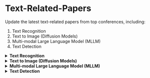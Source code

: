 # Text-Related-Papers
Update the latest text-related papers from top conferences, including:
1) Text Recognition
2) Text to Image (Diffusion Models)
3) Multi-modal Large Language Model (MLLM)
4) Text Detection

<details>
<summary><strong>Text Recognition</strong></summary>

### ECCV 2024
- **PosFormer: Recognizing Complex Handwritten Mathematical Expression with Position Forest Transformer**
[`paper`]()
[`code`](https://github.com/SJTU-DeepVisionLab/PosFormer)

### ICCV 2023
- **Self-supervised Character-to-Character Distillation for Text Recognition**
[`paper`](https://arxiv.org/pdf/2211.00288.pdf)
[`code`](https://github.com/TongkunGuan/CCD)
- **MRN: Multiplexed Routing Network for Incremental Multilingual Text Recognition**
[`paper`](https://arxiv.org/abs/2305.14758)
[`code`](https://github.com/simplify23/MRN)
- **Revisiting Scene Text Recognition: A Data Perspective**
[`paper`](https://arxiv.org/abs/2307.08723)
[`code`](https://github.com/Mountchicken/Union14M)

### CVPR2023
- **Self-Supervised Implicit Glyph Attention for Text Recognition**
[`paper`](https://openaccess.thecvf.com/content/CVPR2023/html/Guan_Self-Supervised_Implicit_Glyph_Attention_for_Text_Recognition_CVPR_2023_paper.html)
[`code`](https://github.com/TongkunGuan/SIGA)

### ACMMM2023
- **Relational Contrastive Learning for Scene Text Recognition**
[`paper`](https://arxiv.org/pdf/2308.00508.pdf)
[`code`](https://github.com/ThunderVVV/RCLSTR)

### IJCAI2023
- **TPS++: Attention-Enhanced Thin-Plate Spline for Scene Text Recognition**
[`paper`](https://arxiv.org/abs/2305.05322)
[`code`](https://github.com/simplify23/TPS_PP)
- **Linguistic More: Taking a Further Step toward Efficient and Accurate Scene Text Recognition**
[`paper`](https://arxiv.org/pdf/2305.05140.pdf)
[`code`](https://github.com/CyrilSterling/LPV)
- **Orientation-Independent Chinese Text Recognition in Scene Images**
[`paper`]()
[`code`]()

### ACMMM2022
- **Reading and Writing: Discriminative and Generative Modeling for Self-Supervised Text Recognition**
[`paper`](https://dl.acm.org/doi/abs/10.1145/3503161.3547784)
[`code`](https://github.com/ayumiymk/DiG)
- **Chinese Character Recognition with Augmented Character Profile Matching**
[`paper`](https://dl.acm.org/doi/abs/10.1145/3503161.3547827)
[`code`](https://github.com/FudanVI/FudanOCR/tree/main/character-profile-matching)

### ECCV2022
- **Scene Text Recognition with Permuted Autoregressive Sequence Models**
[`paper`](https://link.springer.com/chapter/10.1007/978-3-031-19815-1_11)
[`code`](https://github.com/baudm/parseq)
- **Task Grouping for Multilingual Text Recognition (Workshops)**
[`paper`](https://link.springer.com/chapter/10.1007/978-3-031-25069-9_20)
[`code`]()
- **Multi-modal Text Recognition Networks: Interactive Enhancements Between Visual and Semantic Features**
[`paper`](https://link.springer.com/chapter/10.1007/978-3-031-19815-1_26)
[`code`](https://github.com/wp03052/MATRN)
- **On Calibration of Scene-Text Recognition Models (Workshops)**
[`paper`](https://link.springer.com/chapter/10.1007/978-3-031-25069-9_18)
[`code`]()
- **Pure Transformer with Integrated Experts for Scene Text Recognition**
[`paper`](https://link.springer.com/chapter/10.1007/978-3-031-19815-1_28)
[`code`]()
- **Optimal Boxes: Boosting End-to-End Scene Text Recognition by Adjusting Annotated Bounding Boxes via Reinforcement Learning**
[`paper`](https://link.springer.com/chapter/10.1007/978-3-031-19815-1_14)
[`code`]()
- **Multi-granularity Prediction for Scene Text Recognition**
[`paper`](https://link.springer.com/chapter/10.1007/978-3-031-19815-1_20)
[`code`](https://github.com/AlibabaResearch/AdvancedLiterateMachinery/tree/main/OCR/MGP-STR)
- **Toward Understanding WordArt: Corner-Guided Transformer for Scene Text Recognition**
[`paper`](https://link.springer.com/chapter/10.1007/978-3-031-19815-1_18)
[`code`](https://github.com/xdxie/WordArt)
- **Background-Insensitive Scene Text Recognition with Text Semantic Segmentation**
[`paper`](https://link.springer.com/chapter/10.1007/978-3-031-19806-9_10)
[`code`]()
- **SGBANet: Semantic GAN and Balanced Attention Network for Arbitrarily Oriented Scene Text Recognition**
[`paper`](https://link.springer.com/chapter/10.1007/978-3-031-19815-1_27)
[`code`]()
- **Levenshtein OCR**
[`paper`](https://link.springer.com/chapter/10.1007/978-3-031-19815-1_19)
[`code`](https://github.com/AlibabaResearch/AdvancedLiterateMachinery/tree/main/OCR/LevOCR)

### IJCAI2022
- **SVTR: Scene Text Recognition with a Single Visual Model**
[`paper`](https://arxiv.org/abs/2205.00159)
[`code`](https://github.com/PaddlePaddle/PaddleOCR)

### CVPR2022
- **Open-Set Text Recognition via Character-Context Decoupling**
[`paper`](https://openaccess.thecvf.com/content/CVPR2022/papers/Liu_Open-Set_Text_Recognition_via_Character-Context_Decoupling_CVPR_2022_paper.pdf)
[`code`](https://github.com/lancercat/VSDF)

- **Knowledge Mining with Scene Text for Fine-Grained Recognition**
[`paper`](https://openaccess.thecvf.com/content/CVPR2022/papers/Wang_Knowledge_Mining_With_Scene_Text_for_Fine-Grained_Recognition_CVPR_2022_paper.pdf)
[`code`](https://github.com/MCLAB-OCR/KnowledgeMiningWithSceneText)

### AAAI2022
- **Visual Semantics Allow for Textual Reasoning Better in Scene Text Recognition**
[`paper`](https://ojs.aaai.org/index.php/AAAI/article/view/19971)
[`code`](https://github.com/adeline-cs/GTR)
- **Perceiving Stroke-Semantic Context: Hierarchical Contrastive Learning for Robust Scene Text Recognition**
[`paper`](https://ojs.aaai.org/index.php/AAAI/article/view/20062)
[`code`]()
- **Context-Based Contrastive Learning for Scene Text Recognition**
[`paper`](https://ojs.aaai.org/index.php/AAAI/article/view/20245)
[`code`]()

### CVPR2021
- **Sequence-to-Sequence Contrastive Learning for Text Recognition**
[`paper`](https://openaccess.thecvf.com/content/CVPR2021/papers/Aberdam_Sequence-to-Sequence_Contrastive_Learning_for_Text_Recognition_CVPR_2021_paper.pdf)
[`code`]()
- **What if We Only Use Real Datasets for Scene Text Recognition? Toward Scene Text Recognition With Fewer Labels**
[`paper`](https://openaccess.thecvf.com/content/CVPR2021/papers/Baek_What_if_We_Only_Use_Real_Datasets_for_Scene_Text_CVPR_2021_paper.pdf)
[`code`](https://github.com/ku21fan/STR-Fewer-Labels)
- **MetaHTR: Towards Writer-Adaptive Handwritten Text Recognition**
[`paper`](https://openaccess.thecvf.com/content/CVPR2021/papers/Bhunia_MetaHTR_Towards_Writer-Adaptive_Handwritten_Text_Recognition_CVPR_2021_paper.pdf)
[`code`](https://github.com/tobiasvanderwerff/MetaHTR) 
- **Read Like Humans: Autonomous, Bidirectional and Iterative Language Modeling for Scene Text Recognition**
[`paper`](https://openaccess.thecvf.com/content/CVPR2021/papers/Fang_Read_Like_Humans_Autonomous_Bidirectional_and_Iterative_Language_Modeling_for_CVPR_2021_paper.pdf)
[`code`](https://github.com/FangShancheng/ABINet)
- **Dictionary-Guided Scene Text Recognition**
[`paper`](https://openaccess.thecvf.com/content/CVPR2021/papers/Nguyen_Dictionary-Guided_Scene_Text_Recognition_CVPR_2021_paper.pdf)
[`code`](https://github.com/VinAIResearch/dict-guided)
- **Primitive Representation Learning for Scene Text Recognition**
[`paper`](https://openaccess.thecvf.com/content/CVPR2021/papers/Yan_Primitive_Representation_Learning_for_Scene_Text_Recognition_CVPR_2021_paper.pdf)
[`code`](https://github.com/RuijieJ/pren)
</details>

<details>
<summary><strong>Text to Image (Diffusion Models)</strong></summary>
  
### ECCV2024
- **Glyph-ByT5: A Customized Text Encoder for Accurate Visual Text Rendering**
  [`paper`](https://arxiv.org/pdf/2403.09622)
  [`code`](https://glyph-byt5.github.io/)
  
  **Glyph-ByT5-v2: A Strong Aesthetic Baseline for Accurate Multilingual Visual Text Rendering**
  [`paper`](https://arxiv.org/pdf/2406.10208)
  [`code`](https://glyph-byt5-v2.github.io/)

### ICLR2024
- **ANYTEXT: MULTILINGUAL VISUAL TEXT GENERATION AND EDITING**
  [`paper`](https://arxiv.org/pdf/2311.03054)
  [`code`](https://github.com/tyxsspa/AnyText)

### ACL 2023
- **Character-Aware Models Improve Visual Text Rendering**
  [`paper`](https://arxiv.org/pdf/2212.10562)
  [`code`]()


### NeurIPS 2023
- **TextDiffuser: Diffusion Models as Text Painters**
  [`paper`](https://arxiv.org/pdf/2305.10855)
  [`code`](https://aka.ms/textdiffuser)
- **GlyphControl: Glyph Conditional Control for Visual Text Generation**
  [`paper`](https://arxiv.org/pdf/2305.18259)
  [`code`](https://github.com/AIGText/GlyphControl-release)


### CVPR 2024
- **Layout-Agnostic Scene Text Image Synthesis with Diffusion Models**
  [`paper`](https://openaccess.thecvf.com/content/CVPR2024/papers/Zhangli_Layout-Agnostic_Scene_Text_Image_Synthesis_with_Diffusion_Models_CVPR_2024_paper.pdf)
- **CustomText: Customized Textual Image Generation using Diffusion Models**
  [`paper`](https://arxiv.org/pdf/2405.12531)

### Arxiv
- **TextDiffuser-2: Unleashing the Power of Language Models for Text Rendering**
  [`paper`](https://arxiv.org/pdf/2311.16465)
  [`code`](https://aka.ms/textdiffuser-2)
- **Refining Text-to-Image Generation: Towards Accurate Training-Free Glyph-Enhanced Image Generation**
  [`paper`](https://arxiv.org/pdf/2403.16422)
- **Typographic Text Generation with Off-the-Shelf Diffusion Model**
  [`paper`](https://arxiv.org/pdf/2402.14314)
- **High Fidelity Scene Text Synthesis**
  [`paper`](https://arxiv.org/pdf/2405.14701)
  [`code`](https://github.com/CodeGoat24/DreamText)
- **UDiffText: A Unified Framework for High-quality Text Synthesis in Arbitrary Images via Character-aware Diffusion Models**
  [`paper`](https://arxiv.org/abs/2312.04884)
  [`code`](https://github.com/ZYM-PKU/UDiffText)
- **GlyphDraw2: Automatic Generation of Complex Glyph Posters with Diffusion Models and Large Language Models**
  [`paper`](https://arxiv.org/pdf/2407.02252)
  [`code`](https://github.com/OPPO-Mente-Lab/GlyphDraw2)
- **ARTIST: Improving the Generation of Text-rich Images by Disentanglement**
  [`paper`](https://arxiv.org/pdf/2406.12044)



</details>

<details>
<summary><strong>Multi-modal Large Language Model (MLLM)</strong></summary>

### CVPR24
- **InternVL: Scaling up Vision Foundation Models and Aligning for Generic Visual-Linguistic Tasks**
[`paper`](https://openaccess.thecvf.com/content/CVPR2024/papers/Chen_InternVL_Scaling_up_Vision_Foundation_Models_and_Aligning_for_Generic_CVPR_2024_paper.pdf)
[`code`](https://github.com/OpenGVLab/InternVL)
- **TRINS: Towards Multimodal Language Models that Can Read**
  [`paper`](https://openaccess.thecvf.com/content/CVPR2024/papers/Zhang_TRINS_Towards_Multimodal_Language_Models_that_Can_Read_CVPR_2024_paper.pdf)

### EMNLP23
- **UReader: Universal OCR-free Visually-situated Language Understanding with Multimodal Large Language Model**
  [`paper`](https://arxiv.org/pdf/2310.05126)
  [`code`](https://github.com/LukeForeverYoung/UReader)

### Arxiv
- **LLaVA-Read: Enhancing Reading Ability of Multimodal Language Models**
  [`paper`](https://arxiv.org/pdf/2407.19185)
  
- **Multimodal Table Understanding**
  [`paper`](https://arxiv.org/pdf/2406.08100)
  [`code`](https://github.com/SpursGoZmy/Table-LLaVA)

- **Token-level Correlation-guided Compression for Efficient Multimodal Document Understanding**
  [`paper`](https://arxiv.org/pdf/2407.14439) 4gpu
  [`code`](https://github.com/JiuTian-VL/TokenCorrCompressor)
   
- **LayTextLLM: A Bounding Box is Worth One Token - Interleaving Layout and Text in a Large Language Model for Document Understanding**
  [`paper`](https://arxiv.org/pdf/2407.01976) 8gpu
  [`code`](https://github.com/LayTextLLM/LayTextLLM)

- **MoAI: Mixture of All Intelligence for Large Language and Vision Models**
[`paper`](https://arxiv.org/abs/2403.07508)
[`code`](https://github.com/ByungKwanLee/MoAI)

- **Leveraging Visual Tokens for Extended Text Contexts in Multi-Modal Learning**
[`paper`](https://arxiv.org/abs/2406.02547)
[`code`](https://fingerrec.github.io/visincontext/)

- **TextMonkey: An OCR-Free Large Multimodal Model for Understanding Document**
[`paper`](https://arxiv.org/abs/2403.04473)
[`code`](https://github.com/Yuliang-Liu/Monkey)

- **DocPedia: Unleashing the Power of Large Multimodal Model in the Frequency Domain for Versatile Document Understanding**
[`paper`](https://arxiv.org/pdf/2311.11810)

- **Vary: Scaling up the Vision Vocabulary for Large Vision-Language Models**
[`paper`](https://arxiv.org/pdf/2312.06109)
[`code`](https://varybase.github.io/)

- **Fox: Focus Anywhere for Fine-grained Multi-page Document Understanding**
[`paper`](https://arxiv.org/abs/2405.14295)
[`code`](https://github.com/Ucas-HaoranWei/Fox)

- **TextHawk: Exploring Efficient Fine-Grained Perception of Multimodal Large Language Models**
[`paper`](https://arxiv.org/abs/2404.09204)
[`code`](https://github.com/yuyq96/TextHawk)

- **mPLUG-DocOwl 1.5: Unified Structure Learning for OCR-free Document Understanding**
[`paper`](https://arxiv.org/abs/2403.12895)
[`code`](https://github.com/X-PLUG/mPLUG-DocOwl/tree/main/DocOwl1.5)
</details>

<details>
<summary><strong>Text Detection</strong></summary>
  
### ECCV 2024
  - **Bridging Synthetic and Real Worlds for Pre-training Scene Text Detector**
  [paper](https://arxiv.org/pdf/2312.05286)
  [code](https://github.com/SJTU-DeepVisionLab/FreeReal)
  
### AAAI 2024
- **LORE: Logical Location Regression Network for Table Structure Recognition**
  [paper](https://arxiv.org/pdf/2303.03730.pdf)
  [code](https://github.com/AlibabaResearch/AdvancedLiterateMachinery/tree/main/DocumentUnderstanding/LORE-TSR)
- **LRANet: Towards Accurate and Efficient Scene Text Detection with Low-Rank Approximation Network**
[paper](https://arxiv.org/abs/2306.15142)
[code](https://github.com/ychensu/LRANet)
- **CPN: Complementary Proposal Network for Unconstrained Text Detection**
[paper](https://arxiv.org/pdf/2402.11540.pdf)

</details>


